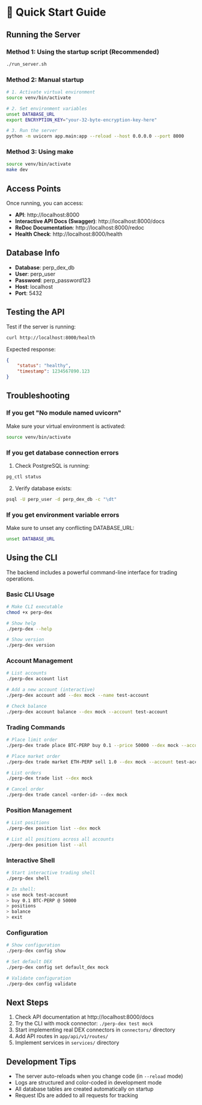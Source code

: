 # 🚀 Quick Start Guide

## Running the Server

### Method 1: Using the startup script (Recommended)
```bash
./run_server.sh
```

### Method 2: Manual startup
```bash
# 1. Activate virtual environment
source venv/bin/activate

# 2. Set environment variables
unset DATABASE_URL
export ENCRYPTION_KEY="your-32-byte-encryption-key-here"

# 3. Run the server
python -m uvicorn app.main:app --reload --host 0.0.0.0 --port 8000
```

### Method 3: Using make
```bash
source venv/bin/activate
make dev
```

## Access Points

Once running, you can access:

- **API**: http://localhost:8000
- **Interactive API Docs (Swagger)**: http://localhost:8000/docs
- **ReDoc Documentation**: http://localhost:8000/redoc
- **Health Check**: http://localhost:8000/health

## Database Info

- **Database**: perp_dex_db
- **User**: perp_user
- **Password**: perp_password123
- **Host**: localhost
- **Port**: 5432

## Testing the API

Test if the server is running:
```bash
curl http://localhost:8000/health
```

Expected response:
```json
{
    "status": "healthy",
    "timestamp": 1234567890.123
}
```

## Troubleshooting

### If you get "No module named uvicorn"
Make sure your virtual environment is activated:
```bash
source venv/bin/activate
```

### If you get database connection errors
1. Check PostgreSQL is running:
```bash
pg_ctl status
```

2. Verify database exists:
```bash
psql -U perp_user -d perp_dex_db -c "\dt"
```

### If you get environment variable errors
Make sure to unset any conflicting DATABASE_URL:
```bash
unset DATABASE_URL
```

## Using the CLI

The backend includes a powerful command-line interface for trading operations.

### Basic CLI Usage
```bash
# Make CLI executable
chmod +x perp-dex

# Show help
./perp-dex --help

# Show version
./perp-dex version
```

### Account Management
```bash
# List accounts
./perp-dex account list

# Add a new account (interactive)
./perp-dex account add --dex mock --name test-account

# Check balance
./perp-dex account balance --dex mock --account test-account
```

### Trading Commands
```bash
# Place limit order
./perp-dex trade place BTC-PERP buy 0.1 --price 50000 --dex mock --account test-account

# Place market order
./perp-dex trade market ETH-PERP sell 1.0 --dex mock --account test-account

# List orders
./perp-dex trade list --dex mock

# Cancel order
./perp-dex trade cancel <order-id> --dex mock
```

### Position Management
```bash
# List positions
./perp-dex position list --dex mock

# List all positions across all accounts
./perp-dex position list --all
```

### Interactive Shell
```bash
# Start interactive trading shell
./perp-dex shell

# In shell:
> use mock test-account
> buy 0.1 BTC-PERP @ 50000
> positions
> balance
> exit
```

### Configuration
```bash
# Show configuration
./perp-dex config show

# Set default DEX
./perp-dex config set default_dex mock

# Validate configuration
./perp-dex config validate
```

## Next Steps

1. Check API documentation at http://localhost:8000/docs
2. Try the CLI with mock connector: `./perp-dex test mock`
3. Start implementing real DEX connectors in `connectors/` directory
4. Add API routes in `app/api/v1/routes/`
5. Implement services in `services/` directory

## Development Tips

- The server auto-reloads when you change code (in `--reload` mode)
- Logs are structured and color-coded in development mode
- All database tables are created automatically on startup
- Request IDs are added to all requests for tracking